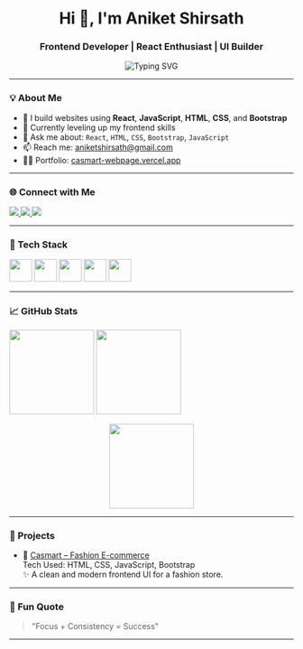 <h1 align="center">Hi 👋, I'm Aniket Shirsath</h1>
<h3 align="center">Frontend Developer | React Enthusiast | UI Builder</h3>

<p align="center">
  <img src="https://readme-typing-svg.herokuapp.com?font=Fira+Code&size=20&pause=1000&color=F7524F&center=true&width=435&lines=React+Developer+from+India;Building+Beautiful+User+Interfaces;Open+to+Frontend+Opportunities" alt="Typing SVG" />
</p>

---

### 💡 About Me

- 🚀 I build websites using **React**, **JavaScript**, **HTML**, **CSS**, and **Bootstrap**
- 🌱 Currently leveling up my frontend skills
- 💬 Ask me about: `React`, `HTML`, `CSS`, `Bootstrap`, `JavaScript`
- 📫 Reach me: [aniketshirsath@gmail.com](mailto:aniketshirsath@gmail.com)
- 👨‍💻 Portfolio: [casmart-webpage.vercel.app](https://casmart-webpage.vercel.app)

---

### 🌐 Connect with Me

<p>
  <a href="https://www.linkedin.com/in/aniket-shirsath/" target="_blank">
    <img src="https://img.shields.io/badge/LinkedIn-blue?style=for-the-badge&logo=linkedin" />
  </a>
  <a href="mailto:aniketshirsath@gmail.com">
    <img src="https://img.shields.io/badge/Gmail-red?style=for-the-badge&logo=gmail&logoColor=white" />
  </a>
  <a href="https://github.com/aniketshirsath">
    <img src="https://img.shields.io/badge/GitHub-181717?style=for-the-badge&logo=github" />
  </a>
</p>

---

### 🧰 Tech Stack

<p>
  <img src="https://cdn.jsdelivr.net/gh/devicons/devicon/icons/html5/html5-original.svg" width="40" />
  <img src="https://cdn.jsdelivr.net/gh/devicons/devicon/icons/css3/css3-original.svg" width="40" />
  <img src="https://cdn.jsdelivr.net/gh/devicons/devicon/icons/javascript/javascript-original.svg" width="40" />
  <img src="https://cdn.jsdelivr.net/gh/devicons/devicon/icons/react/react-original.svg" width="40" />
  <img src="https://cdn.jsdelivr.net/gh/devicons/devicon/icons/bootstrap/bootstrap-original.svg" width="40" />
</p>

---

### 📈 GitHub Stats

<p>
  <img src="https://github-readme-stats.vercel.app/api?username=aniketshirsath&show_icons=true&theme=tokyonight" height="150" />
  <img src="https://github-readme-streak-stats.herokuapp.com?user=aniketshirsath&theme=tokyonight" height="150"/>
</p>

<p align="center">
  <img src="https://github-readme-stats.vercel.app/api/top-langs/?username=aniketshirsath&layout=compact&theme=tokyonight" height="150" />
</p>

---

### 💼 Projects

- 🔗 [Casmart – Fashion E-commerce](https://casmart-webpage.vercel.app)  
  Tech Used: HTML, CSS, JavaScript, Bootstrap  
  ✨ A clean and modern frontend UI for a fashion store.

---

### 🎯 Fun Quote

> "Focus + Consistency = Success"

---

